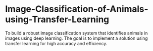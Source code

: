 # Image-Classification-of-Animals-using-Transfer-Learning
To build a robust image classification system that identifies animals in images using deep learning. The goal is to implement a solution using transfer learning for high accuracy and efficiency.
